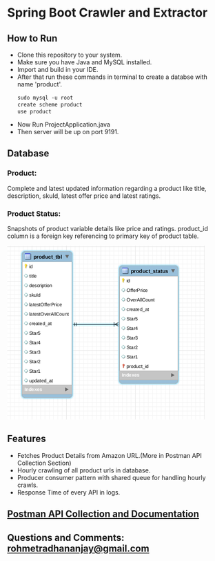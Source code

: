 # Spring Boot Crawler and Extractor

## How to Run
- Clone this repository to your system.
- Make sure you have Java and MySQL installed.
- Import  and build in your IDE.
- After that run these commands in terminal to create a databse with name 'product'.
    ```
    sudo mysql -u root
    create scheme product
    use product
    ```
- Now Run ProjectApplication.java 
- Then server will be up on port 9191.
## Database
### Product:
Complete and latest updated information regarding a product like title, description, skuId, latest offer price and latest ratings.
### Product Status: 
Snapshots of product variable details like price and ratings. product_id column is a foreign key referencing to primary key of product table.

![GitHub Logo](https://github.com/Real-dev-byte/Crawler-Extractor/blob/8da5efdb0f96e92a0b887dd9d5a2d263b656b009/DatabaseScheme.png
)
## Features
- Fetches Product Details from Amazon URL.(More in Postman API Collection Section)
- Hourly crawling of all product urls in database.
- Producer consumer pattern with shared queue for handling hourly crawls.
- Response Time of every API in logs.
## [Postman API Collection and Documentation]

   [Postman API Collection and Documentation]: <https://documenter.getpostman.com/view/14468833/TzRRE96p>
## Questions and Comments: rohmetradhananjay@gmail.com   
